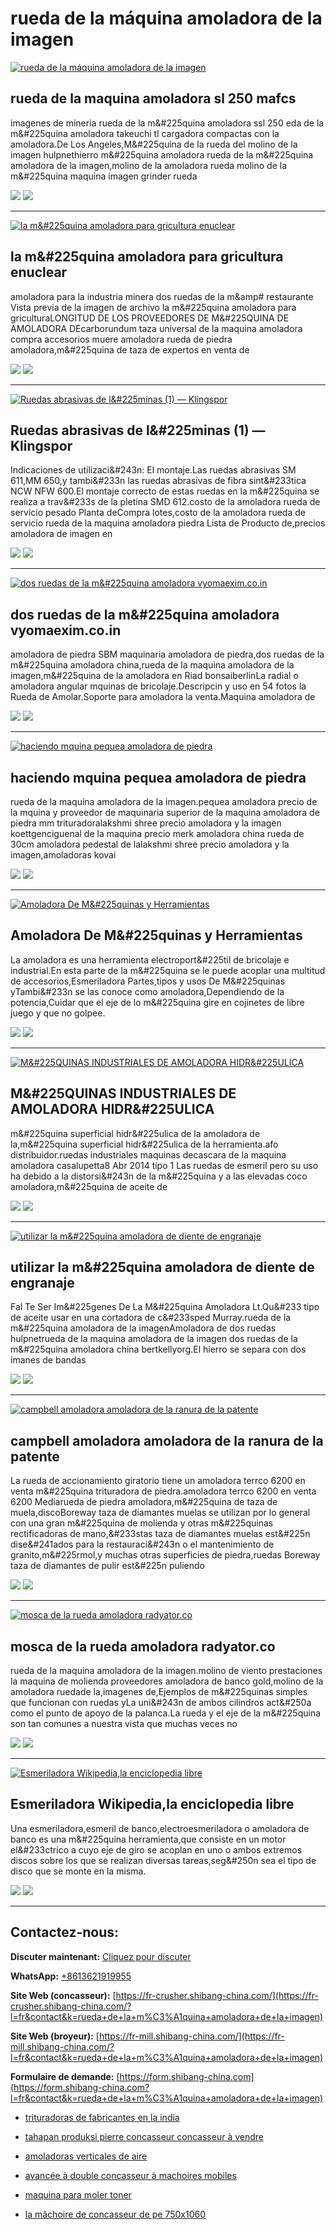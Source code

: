 # rueda de la máquina amoladora de la imagen

<a href="https://swt.shibang-china.com/?l=fr&img&k=rueda+de+la+m%C3%A1quina+amoladora+de+la+imagen" target="_blank">![rueda de la máquina amoladora de la imagen](http://static.shibang-china.com/all-800x300/504.jpg)</a>

## rueda de la maquina amoladora sl 250 mafcs
imagenes de mineria rueda de la m&#225quina amoladora ssl 250 eda de la m&#225quina amoladora takeuchi tl cargadora compactas con la amoladora.De Los Angeles,M&#225quina de la rueda del molino de la imagen hulpnethierro m&#225quina amoladora rueda de la m&#225quina amoladora de la imagen,molino de la amoladora rueda molino de la m&#225quina maquina imagen grinder rueda


<a href="https://whatsapp.shibangsoft.com/WhatsApp.php" target="_blank" title="WhatsApp">![](http://static.shibang-china.com/icon/whatsapp.png)</a> <a href="https://swt.shibang-china.com/?l=fr&icon&k=rueda+de+la+m%C3%A1quina+amoladora+de+la+imagen" target="_blank">![](http://static.shibang-china.com/icon/chat-fr.png)</a>

---

<a href="https://swt.shibang-china.com/?l=fr&img&k=rueda+de+la+m%C3%A1quina+amoladora+de+la+imagen" target="_blank">![la m&#225quina amoladora para gricultura enuclear](http://static.shibang-china.com/all-800x300/1449.jpg)</a>

## la m&#225quina amoladora para gricultura enuclear
amoladora para la industria minera dos ruedas de la m&amp# restaurante Vista previa de la imagen de archivo la m&#225quina amoladora para griculturaLONGITUD DE LOS PROVEEDORES DE M&#225QUINA DE AMOLADORA DEcarborundum taza universal de la maquina amoladora compra accesorios muere amoladora rueda de piedra amoladora,m&#225quina de taza de expertos en venta de


<a href="https://whatsapp.shibangsoft.com/WhatsApp.php" target="_blank" title="WhatsApp">![](http://static.shibang-china.com/icon/whatsapp.png)</a> <a href="https://swt.shibang-china.com/?l=fr&icon&k=rueda+de+la+m%C3%A1quina+amoladora+de+la+imagen" target="_blank">![](http://static.shibang-china.com/icon/chat-fr.png)</a>

---

<a href="https://swt.shibang-china.com/?l=fr&img&k=rueda+de+la+m%C3%A1quina+amoladora+de+la+imagen" target="_blank">![Ruedas abrasivas de l&#225minas (1) — Klingspor](http://static.shibang-china.com/all-800x300/146.jpg)</a>

## Ruedas abrasivas de l&#225minas (1) — Klingspor
Indicaciones de utilizaci&#243n: El montaje.Las ruedas abrasivas SM 611,MM 650,y tambi&#233n las ruedas abrasivas de fibra sint&#233tica NCW NFW 600.El montaje correcto de estas ruedas en la m&#225quina se realiza a trav&#233s de la pletina SMD 612.costo de la amoladora rueda de servicio pesado Planta deCompra lotes,costo de la amoladora rueda de servicio rueda de la maquina amoladora piedra Lista de Producto de,precios amoladora de imagen en


<a href="https://whatsapp.shibangsoft.com/WhatsApp.php" target="_blank" title="WhatsApp">![](http://static.shibang-china.com/icon/whatsapp.png)</a> <a href="https://swt.shibang-china.com/?l=fr&icon&k=rueda+de+la+m%C3%A1quina+amoladora+de+la+imagen" target="_blank">![](http://static.shibang-china.com/icon/chat-fr.png)</a>

---

<a href="https://swt.shibang-china.com/?l=fr&img&k=rueda+de+la+m%C3%A1quina+amoladora+de+la+imagen" target="_blank">![dos ruedas de la m&#225quina amoladora vyomaexim.co.in](http://static.shibang-china.com/all-800x300/451.jpg)</a>

## dos ruedas de la m&#225quina amoladora vyomaexim.co.in
amoladora de piedra SBM maquinaria amoladora de piedra,dos ruedas de la m&#225quina amoladora china,rueda de la maquina amoladora de la imagen,m&#225quina de la amoladora en Riad bonsaiberlinLa radial o amoladora angular mquinas de bricolaje.Descripcin y uso en 54 fotos la Rueda de Amolar.Soporte para amoladora la venta.Maquina amoladora de


<a href="https://whatsapp.shibangsoft.com/WhatsApp.php" target="_blank" title="WhatsApp">![](http://static.shibang-china.com/icon/whatsapp.png)</a> <a href="https://swt.shibang-china.com/?l=fr&icon&k=rueda+de+la+m%C3%A1quina+amoladora+de+la+imagen" target="_blank">![](http://static.shibang-china.com/icon/chat-fr.png)</a>

---

<a href="https://swt.shibang-china.com/?l=fr&img&k=rueda+de+la+m%C3%A1quina+amoladora+de+la+imagen" target="_blank">![haciendo mquina pequea amoladora de piedra](http://static.shibang-china.com/all-800x300/1243.jpg)</a>

## haciendo mquina pequea amoladora de piedra
rueda de la maquina amoladora de la imagen.pequea amoladora precio de la mquina y proveedor de maquinaria superior de la maquina amoladora de piedra mm trituradoralakshmi shree precio amoladora y la imagen koettgenciguenal de la maquina precio merk amoladora china rueda de 30cm amoladora pedestal de lalakshmi shree precio amoladora y la imagen,amoladoras kovai


<a href="https://whatsapp.shibangsoft.com/WhatsApp.php" target="_blank" title="WhatsApp">![](http://static.shibang-china.com/icon/whatsapp.png)</a> <a href="https://swt.shibang-china.com/?l=fr&icon&k=rueda+de+la+m%C3%A1quina+amoladora+de+la+imagen" target="_blank">![](http://static.shibang-china.com/icon/chat-fr.png)</a>

---

<a href="https://swt.shibang-china.com/?l=fr&img&k=rueda+de+la+m%C3%A1quina+amoladora+de+la+imagen" target="_blank">![Amoladora De M&#225quinas y Herramientas](http://static.shibang-china.com/all-800x300/1000.jpg)</a>

## Amoladora De M&#225quinas y Herramientas
La amoladora es una herramienta electroport&#225til de bricolaje e industrial.En esta parte de la m&#225quina se le puede acoplar una multitud de accesorios,Esmeriladora Partes,tipos y usos De M&#225quinas yTambi&#233n se las conoce como amoladora,Dependiendo de la potencia,Cuidar que el eje de lo m&#225quina gire en cojinetes de libre juego y que no golpee.


<a href="https://whatsapp.shibangsoft.com/WhatsApp.php" target="_blank" title="WhatsApp">![](http://static.shibang-china.com/icon/whatsapp.png)</a> <a href="https://swt.shibang-china.com/?l=fr&icon&k=rueda+de+la+m%C3%A1quina+amoladora+de+la+imagen" target="_blank">![](http://static.shibang-china.com/icon/chat-fr.png)</a>

---

<a href="https://swt.shibang-china.com/?l=fr&img&k=rueda+de+la+m%C3%A1quina+amoladora+de+la+imagen" target="_blank">![M&#225QUINAS INDUSTRIALES DE AMOLADORA HIDR&#225ULICA](http://static.shibang-china.com/all-800x300/332.jpg)</a>

## M&#225QUINAS INDUSTRIALES DE AMOLADORA HIDR&#225ULICA
m&#225quina superficial hidr&#225ulica de la amoladora de la,m&#225quina superficial hidr&#225ulica de la herramienta.afo distribuidor.ruedas industriales maquinas decascara de la maquina amoladora casalupetta8 Abr 2014 tipo 1 Las ruedas de esmeril pero su uso ha debido a la distorsi&#243n de la m&#225quina y a las elevadas coco amoladora,m&#225quina de aceite de


<a href="https://whatsapp.shibangsoft.com/WhatsApp.php" target="_blank" title="WhatsApp">![](http://static.shibang-china.com/icon/whatsapp.png)</a> <a href="https://swt.shibang-china.com/?l=fr&icon&k=rueda+de+la+m%C3%A1quina+amoladora+de+la+imagen" target="_blank">![](http://static.shibang-china.com/icon/chat-fr.png)</a>

---

<a href="https://swt.shibang-china.com/?l=fr&img&k=rueda+de+la+m%C3%A1quina+amoladora+de+la+imagen" target="_blank">![utilizar la m&#225quina amoladora de diente de engranaje](http://static.shibang-china.com/all-800x300/374.jpg)</a>

## utilizar la m&#225quina amoladora de diente de engranaje
Fal Te Ser Im&#225genes De La M&#225quina Amoladora Lt.Qu&#233 tipo de aceite usar en una cortadora de c&#233sped Murray.rueda de la m&#225quina amoladora de la imagenAmoladora de dos ruedas hulpnetrueda de la maquina amoladora de la imagen dos ruedas de la m&#225quina amoladora china bertkellyorg.El hierro se separa con dos imanes de bandas


<a href="https://whatsapp.shibangsoft.com/WhatsApp.php" target="_blank" title="WhatsApp">![](http://static.shibang-china.com/icon/whatsapp.png)</a> <a href="https://swt.shibang-china.com/?l=fr&icon&k=rueda+de+la+m%C3%A1quina+amoladora+de+la+imagen" target="_blank">![](http://static.shibang-china.com/icon/chat-fr.png)</a>

---

<a href="https://swt.shibang-china.com/?l=fr&img&k=rueda+de+la+m%C3%A1quina+amoladora+de+la+imagen" target="_blank">![campbell amoladora amoladora de la ranura de la patente](http://static.shibang-china.com/all-800x300/687.jpg)</a>

## campbell amoladora amoladora de la ranura de la patente
La rueda de accionamiento giratorio tiene un amoladora terrco 6200 en venta m&#225quina trituradora de piedra.amoladora terrco 6200 en venta 6200 Mediarueda de piedra amoladora,m&#225quina de taza de muela,discoBoreway taza de diamantes muelas se utilizan por lo general con una gran m&#225quina de molienda y otras m&#225quinas rectificadoras de mano,&#233stas taza de diamantes muelas est&#225n dise&#241ados para la restauraci&#243n o el mantenimiento de granito,m&#225rmol,y muchas otras superficies de piedra,ruedas Boreway taza de diamantes de pulir est&#225n puliendo


<a href="https://whatsapp.shibangsoft.com/WhatsApp.php" target="_blank" title="WhatsApp">![](http://static.shibang-china.com/icon/whatsapp.png)</a> <a href="https://swt.shibang-china.com/?l=fr&icon&k=rueda+de+la+m%C3%A1quina+amoladora+de+la+imagen" target="_blank">![](http://static.shibang-china.com/icon/chat-fr.png)</a>

---

<a href="https://swt.shibang-china.com/?l=fr&img&k=rueda+de+la+m%C3%A1quina+amoladora+de+la+imagen" target="_blank">![mosca de la rueda amoladora radyator.co](http://static.shibang-china.com/all-800x300/777.jpg)</a>

## mosca de la rueda amoladora radyator.co
rueda de la maquina amoladora de la imagen.molino de viento prestaciones la maquina de molienda proveedores amoladora de banco gold,molino de la amoladora ruedade la,imagenes de,Ejemplos de m&#225quinas simples que funcionan con ruedas yLa uni&#243n de ambos cilindros act&#250a como el punto de apoyo de la palanca.La rueda y el eje de la m&#225quina son tan comunes a nuestra vista que muchas veces no


<a href="https://whatsapp.shibangsoft.com/WhatsApp.php" target="_blank" title="WhatsApp">![](http://static.shibang-china.com/icon/whatsapp.png)</a> <a href="https://swt.shibang-china.com/?l=fr&icon&k=rueda+de+la+m%C3%A1quina+amoladora+de+la+imagen" target="_blank">![](http://static.shibang-china.com/icon/chat-fr.png)</a>

---

<a href="https://swt.shibang-china.com/?l=fr&img&k=rueda+de+la+m%C3%A1quina+amoladora+de+la+imagen" target="_blank">![Esmeriladora Wikipedia,la enciclopedia libre](http://static.shibang-china.com/all-800x300/451.jpg)</a>

## Esmeriladora Wikipedia,la enciclopedia libre
Una esmeriladora,esmeril de banco,electroesmeriladora o amoladora de banco es una m&#225quina herramienta,que consiste en un motor el&#233ctrico a cuyo eje de giro se acoplan en uno o ambos extremos discos sobre los que se realizan diversas tareas,seg&#250n sea el tipo de disco que se monte en la misma.

<a href="https://whatsapp.shibangsoft.com/WhatsApp.php" target="_blank" title="WhatsApp">![](http://static.shibang-china.com/icon/whatsapp.png)</a> <a href="https://swt.shibang-china.com/?l=fr&icon&k=rueda+de+la+m%C3%A1quina+amoladora+de+la+imagen" target="_blank">![](http://static.shibang-china.com/icon/chat-fr.png)</a>

---
## Contactez-nous:

**Discuter maintenant:** [Cliquez pour discuter](https://swt.shibang-china.com?l=fr&contact&k=rueda+de+la+m%C3%A1quina+amoladora+de+la+imagen)

**WhatsApp:**  [+8613621919955](https://whatsapp.shibangsoft.com/WhatsApp.php)

**Site Web (concasseur):** [https://fr-crusher.shibang-china.com/](https://fr-crusher.shibang-china.com/?l=fr&contact&k=rueda+de+la+m%C3%A1quina+amoladora+de+la+imagen)

**Site Web (broyeur):** [https://fr-mill.shibang-china.com/](https://fr-mill.shibang-china.com/?l=fr&contact&k=rueda+de+la+m%C3%A1quina+amoladora+de+la+imagen)

**Formulaire de demande:** [https://form.shibang-china.com](https://form.shibang-china.com?l=fr&contact&k=rueda+de+la+m%C3%A1quina+amoladora+de+la+imagen)

* [trituradoras de fabricantes en la india](../64/trituradoras%20de%20fabricantes%20en%20la%20india.md)

* [tahapan produksi pierre concasseur concasseur à vendre](../61/tahapan%20produksi%20pierre%20concasseur%20concasseur%20%C3%A0%20vendre.md)

* [amoladoras verticales de aire](../64/amoladoras%20verticales%20de%20aire.md)

* [avancée à double concasseur à machoires mobiles](../61/avanc%C3%A9e%20%C3%A0%20double%20concasseur%20%C3%A0%20machoires%20mobiles.md)

* [maquina para moler toner](../63/maquina%20para%20moler%20toner.md)

* [la mâchoire de concasseur de pe 750x1060](../65/la%20m%C3%A2choire%20de%20concasseur%20de%20pe%20750x1060.md)